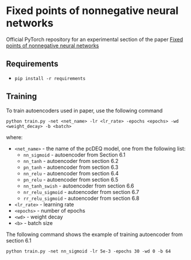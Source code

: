# Fixed points of nonnegative neural networks

Official PyTorch repository for an experimental section of the paper [Fixed points of nonnegative neural networks](https://arxiv.org/pdf/2106.16239.pdf)

## Requirements
* `pip install -r requirements`

## Training
To train autoencoders used in paper, use the following command

```shell##
python train.py -net <net_name> -lr <lr_rate> -epochs <epochs> -wd <weight_decay> -b <batch> 
```
where:
* `<net_name>` - the name of the pcDEQ model, one from the following list:
  * `nn_sigmoid` - autoencoder from Section 6.1
  * `nn_tanh` - autoencoder from section 6.2
  * `pn_tanh` - autoencoder from section 6.3
  * `nn_relu` - autoencoder from section 6.4
  * `pn_relu` - autoencoder from section 6.5
  * `nn_tanh_swish` - autoencoder from section 6.6
  * `nr_relu_sigmoid` - autoencoder from section 6.7
  *  `rr_relu_sigmoid` - autoencoder from section 6.8
* `<lr_rate>` - learning rate 
* `<epochs>` - number of epochs 
* `<wd>` - weight decay
* `<b>` - batch size

The following command shows the example of training autoencoder from section 6.1
```shell
python train.py -net nn_sigmoid -lr 5e-3 -epochs 30 -wd 0 -b 64 
```

